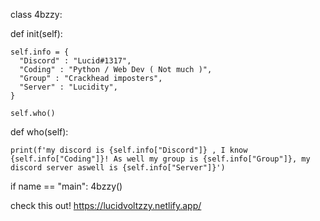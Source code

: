 class 4bzzy:

  def init(self):

    self.info = {
      "Discord" : "Lucid#1317", 
      "Coding" : "Python / Web Dev ( Not much )",
      "Group" : "Crackhead imposters",
      "Server" : "Lucidity",
    }

    self.who()

  def who(self):

    print(f'my discord is {self.info["Discord"]} , I know {self.info["Coding"]}! As well my group is {self.info["Group"]}, my discord server aswell is {self.info["Server"]}')

if name == "main":
  4bzzy()

check this out!
https://lucidvoltzzy.netlify.app/
